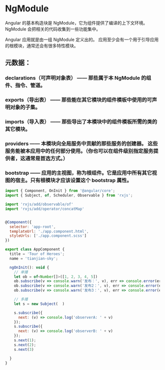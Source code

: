 # NgModule

Angular 的基本构造块是 NgModule，它为组件提供了编译的上下文环境。 NgModule 会把相关的代码收集到一些功能集中。

Angular 应用就是由一组 NgModule 定义出的。 应用至少会有一个用于引导应用的根模块，通常还会有很多特性模块。


## 元数据：
### declarations（可声明对象表） —— 那些属于本 NgModule 的组件、指令、管道。

### exports（导出表） —— 那些能在其它模块的组件模板中使用的可声明对象的子集。

### imports（导入表） —— 那些导出了本模块中的组件模板所需的类的其它模块。

### providers —— 本模块向全局服务中贡献的那些服务的创建器。 这些服务能被本应用中的任何部分使用。（你也可以在组件级别指定服务提供者，这通常是首选方式。）

### bootstrap —— 应用的主视图，称为根组件。它是应用中所有其它视图的宿主。只有根模块才应该设置这个 bootstrap 属性。


``` javascript
import { Component, OnInit } from '@angular/core';
import { Subject, of, Scheduler, Observable } from 'rxjs';

import 'rxjs/add/observable/of'
import 'rxjs/add/operator/concatMap'


@Component({
  selector: 'app-root',
  templateUrl: './app.component.html',
  styleUrls: ['./app.component.scss']
})

export class AppComponent {
  title = 'Tour of Heroes';
  name = 'tianjian-sky';

  ngOnInit(): void {
    // 单播
    let ob = of<Number[]>([1, 2, 3, 4, 5])
    ob.subscribe(v => console.warn('发布：', v), err => console.error(err), () => console.warn('发布完成'))
    ob.subscribe(v => console.warn('发布2：', v), err => console.error(err), () => console.warn('发布完成2'))
    ob.subscribe(v => console.warn('发布3：', v), err => console.error(err), () => console.warn('发布完成3'))

    // 多播
    let s = new Subject(  )

    s.subscribe({
      next: (v) => console.log('observerA: ' + v)
    });
    s.subscribe({
      next: (v) => console.log('observerB: ' + v)
    });
    s.next(1);
    s.next(2);
    s.next(3)

  }
}

```